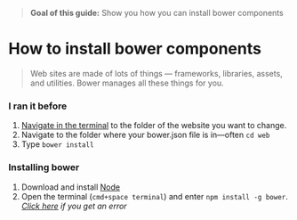 > **Goal of this guide:** Show you how you can install bower components

# How to install bower components

> Web sites are made of lots of things — frameworks, libraries, assets, and utilities. Bower manages all these things for you.

### I ran it before
1. [Navigate in the terminal](http://www.macworld.com/article/2042378/master-the-command-line-navigating-files-and-folders.html) to the folder of the website you want to change.
2. Navigate to the folder where your bower.json file is in––often ```cd web```
3. Type ```bower install```


### Installing bower
1. Download and install [Node](https://nodejs.org/en/)
2. Open the terminal (```cmd+space terminal```) and enter ```npm install -g bower```. *[Click here](/how-to-solve-mac-permission-errors) if you get an error*
